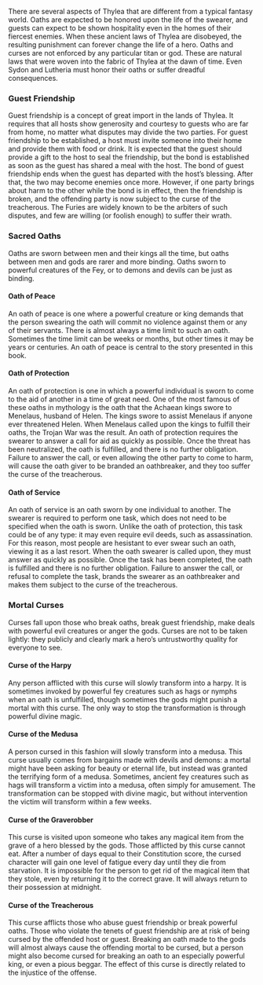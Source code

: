 There are several aspects of Thylea that are different from a typical fantasy world. Oaths are expected to be honored upon the life of the swearer, and guests can expect to be shown hospitality even in the homes of their fiercest enemies. When these ancient laws of Thylea are disobeyed, the resulting punishment can forever change the life of a hero. Oaths and curses are not enforced by any particular titan or god. These are natural laws that were woven into the fabric of Thylea at the dawn of time. Even Sydon and Lutheria must honor their oaths or suffer dreadful consequences.
### Guest Friendship 
Guest friendship is a concept of great import in the lands of Thylea. It requires that all hosts show generosity and courtesy to guests who are far from home, no matter what disputes may divide the two parties. For guest friendship to be established, a host must invite someone into their home and provide them with food or drink. It is expected that the guest should provide a gift to the host to seal the friendship, but the bond is established as soon as the guest has shared a meal with the host. The bond of guest friendship ends when the guest has departed with the host’s blessing. After that, the two may become enemies once more. However, if one party brings about harm to the other while the bond is in effect, then the friendship is broken, and the offending party is now subject to the curse of the treacherous. The Furies are widely known to be the arbiters of such disputes, and few are willing (or foolish enough) to suffer their wrath. 

### Sacred Oaths 
Oaths are sworn between men and their kings all the time, but oaths between men and gods are rarer and more binding. Oaths sworn to powerful creatures of the Fey, or to demons and devils can be just as binding. 
#### Oath of Peace 
An oath of peace is one where a powerful creature or king demands that the person swearing the oath will commit no violence against them or any of their servants. There is almost always a time limit to such an oath. Sometimes the time limit can be weeks or months, but other times it may be years or centuries. An oath of peace is central to the story presented in this book. 
#### Oath of Protection 
An oath of protection is one in which a powerful individual is sworn to come to the aid of another in a time of great need. One of the most famous of these oaths in mythology is the oath that the Achaean kings swore to Menelaus, husband of Helen. The kings swore to assist Menelaus if anyone ever threatened Helen. When Menelaus called upon the kings to fulfill their oaths, the Trojan War was the result. An oath of protection requires the swearer to answer a call for aid as quickly as possible. Once the threat has been neutralized, the oath is fulfilled, and there is no further obligation. Failure to answer the call, or even allowing the other party to come to harm, will cause the oath giver to be branded an oathbreaker, and they too suffer the curse of the treacherous. 
#### Oath of Service
An oath of service is an oath sworn by one individual to another. The swearer is required to perform one task, which does not need to be specified when the oath is sworn. Unlike the oath of protection, this task could be of any type: it may even require evil deeds, such as assassination. For this reason, most people are hesistant to ever swear such an oath, viewing it as a last resort. When the oath swearer is called upon, they must answer as quickly as possible. Once the task has been completed, the oath is fulfilled and there is no further obligation. Failure to answer the call, or refusal to complete the task, brands the swearer as an oathbreaker and makes them subject to the curse of the treacherous. 

### Mortal Curses 
Curses fall upon those who break oaths, break guest friendship, make deals with powerful evil creatures or anger the gods. Curses are not to be taken lightly: they publicly and clearly mark a hero’s untrustworthy quality for everyone to see. 
#### Curse of the Harpy 
Any person afflicted with this curse will slowly transform into a harpy. It is sometimes invoked by powerful fey creatures such as hags or nymphs when an oath is unfulfilled, though sometimes the gods might punish a mortal with this curse. The only way to stop the transformation is through powerful divine magic.
#### Curse of the Medusa 
A person cursed in this fashion will slowly transform into a medusa. This curse usually comes from bargains made with devils and demons: a mortal might have been asking for beauty or eternal life, but instead was granted the terrifying form of a medusa. Sometimes, ancient fey creatures such as hags will transform a victim into a medusa, often simply for amusement. The transformation can be stopped with divine magic, but without intervention the victim will transform within a few weeks. 
#### Curse of the Graverobber 
This curse is visited upon someone who takes any magical item from the grave of a hero blessed by the gods. Those afflicted by this curse cannot eat. After a number of days equal to their Constitution score, the cursed character will gain one level of fatigue every day until they die from starvation. It is impossible for the person to get rid of the magical item that they stole, even by returning it to the correct grave. It will always return to their possession at midnight. 
#### Curse of the Treacherous 
This curse afflicts those who abuse guest friendship or break powerful oaths. Those who violate the tenets of guest friendship are at risk of being cursed by the offended host or guest. Breaking an oath made to the gods will almost always cause the offending mortal to be cursed, but a person might also become cursed for breaking an oath to an especially powerful king, or even a pious beggar. The effect of this curse is directly related to the injustice of the offense. 